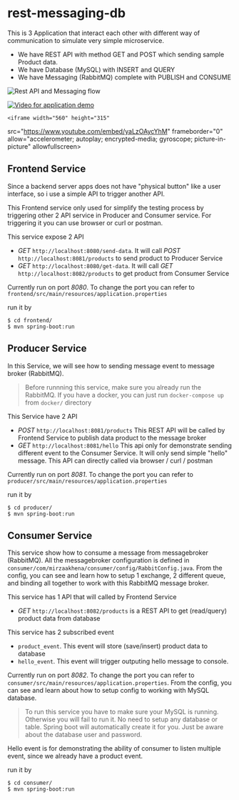 # rest-messaging-db

This is 3 Application that interact each other with different way of communication to simulate very simple microservice. 
* We have REST API with method GET and POST which sending sample Product data.
* We have Database (MySQL) with INSERT and QUERY 
* We have Messaging (RabbitMQ) complete with PUBLISH and CONSUME

![Rest API and Messaging flow](http://www.plantuml.com/plantuml/proxy?cache=no&src=https://raw.githubusercontent.com/mirzaakhena/rest-messaging-db/master/diagram.wsd)

[![Video for application demo](https://img.youtube.com/vi/yaLzOAycYhM/0.jpg)](https://www.youtube.com/watch?v=yaLzOAycYhM)

    <iframe width="560" height="315"
src="https://www.youtube.com/embed/yaLzOAycYhM" 
frameborder="0" 
allow="accelerometer; autoplay; encrypted-media; gyroscope; picture-in-picture" 
allowfullscreen></iframe>

## Frontend Service
Since a backend server apps does not have "physical button" like a user interface, so i use a simple API to trigger another API.

This Frontend service only used for simplify the testing process by triggering other 2 API service in Producer and Consumer service. For triggering it you can use browser or curl or postman.

This service expose 2 API
* *GET* `http://localhost:8080/send-data`. It will call *POST* `http://localhost:8081/products` to send product to Producer Service
* *GET* `http://localhost:8080/get-data`. It will call *GET* `http://localhost:8082/products` to get product from Consumer Service

Currently run on port *8080*. To change the port you can refer to `frontend/src/main/resources/application.properties`

run it by
```
$ cd frontend/
$ mvn spring-boot:run
```


## Producer Service
In this Service, we will see how to sending message event to message broker (RabbitMQ). 

> Before runnning this service, make sure you already run the RabbitMQ. If you have a docker, you can just run `docker-compose up` from `docker/` directory

This Service have 2 API 
* *POST* `http://localhost:8081/products` This REST API will be called by Frontend Service to publish data product to the message broker 
* *GET* `http://localhost:8081/hello` This api only for demonstrate sending different event to the Consumer Service. It will only send simple "hello" message. This API can directly called via browser / curl / postman

Currently run on port *8081*. To change the port you can refer to `producer/src/main/resources/application.properties`

run it by
```
$ cd producer/
$ mvn spring-boot:run
```


## Consumer Service
This service show how to consume a message from messagebroker (RabbitMQ). All the messagebroker configuration is defined in `consumer/com/mirzaakhena/consumer/config/RabbitConfig.java`. From the config, you can see and learn how to setup 1 exchange, 2 different queue, and binding all together to work with this RabbitMQ message broker.

This service has 1 API that will called by Frontend Service
* *GET* `http://localhost:8082/products` is a REST API to get (read/query) product data from database

This service has 2 subscribed event
* `product_event`. This event will store (save/insert) product data to database
* `hello_event`. This event will trigger outputing hello message to console.

Currently run on port *8082*. To change the port you can refer to `consumer/src/main/resources/application.properties`. From the config, you can see and learn about how to setup config to working with MySQL database.

> To run this service you have to make sure your MySQL is running. Otherwise you will fail to run it. No need to setup any database or table. Spring boot will automatically create it for you. Just be aware about the database user and password.

Hello event is for demonstrating the ability of consumer to listen multiple event, since we already have a product event. 

run it by
```
$ cd consumer/
$ mvn spring-boot:run
```

